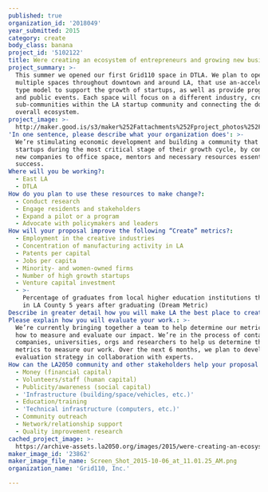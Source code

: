 ```yaml
---
published: true
organization_id: '2018049'
year_submitted: 2015
category: create
body_class: banana
project_id: '5102122'
title: Were creating an ecosystem of entrepreneurs and growing new businesses.
project_summary: >-
  This summer we opened our first Grid110 space in DTLA. We plan to open
  multiple spaces throughout downtown and around LA, that use an-accelerator
  type model to support the growth of startups, as well as provide programming
  and public events. Each space will focus on a different industry, creating
  sub-communities within the LA startup community and connecting the dots on an
  overall ecosystem.
project_image: >-
  http://maker.good.is/s3/maker%252Fattachments%252Fproject_photos%252Fimages%252F23862%252Fdisplay%252FScreen_Shot_2015-10-06_at_11.01.25_AM.png=c570x385
'In one sentence, please describe what your organization does': >-
  We’re stimulating economic development and building a community that supports
  startups during the most critical stage of their growth cycle, by connecting
  new companies to office space, mentors and necessary resources essential for
  success.
Where will you be working?:
  - East LA
  - DTLA
How do you plan to use these resources to make change?:
  - Conduct research
  - Engage residents and stakeholders
  - Expand a pilot or a program
  - Advocate with policymakers and leaders
How will your proposal improve the following “Create” metrics?:
  - Employment in the creative industries
  - Concentration of manufacturing activity in LA
  - Patents per capital
  - Jobs per capita
  - Minority- and women-owned firms
  - Number of high growth startups
  - Venture capital investment
  - >-
    Percentage of graduates from local higher education institutions that remain
    in LA County 5 years after graduating (Dream Metric)
Describe in greater detail how you will make LA the best place to create.: "Grid110 will make LA the best place to CREATE  by growing new companies through community. \r\n\r\nWe’re creating an ecosystem of entrepreneurs, doers, movers shakers, and business makers, and we’re currently stimulating the economy in Downtown LA by supporting the growth of startup companies, and ultimately creating jobs. \r\n\r\nGRID110 supports early stage businesses and innovative new companies by providing a free workspace, mentoring and access to resources. It’s our aim that startups participating in our program will be able to scale with a stable trajectory, thus stimulating economic development in LA. \r\n\r\nWe launched our first community space this summer, with a focus on downtown and fashion tech, and we plan to open spaces in other neighborhoods and industries in the near future. \r\n\r\nCurrently there are 5 startups in our pilot program, and it's our goal that they will be able to afford their own office space, and will expand their team after receiving mentorship, and access to resources. \r\n\r\nHow will the community benefit?\r\n\r\nWe’re providing complementary workspace to viable companies. The 5 startups we selected for our inaugural program are the first of many companies that will participate in our programming. Cutting out the overhead cost of office space allows companies to put their money into other parts of their business. \r\n\r\nWhile our first space is focused on fashion companies, our second space may focus on growing health startups in Boyle Heights, or entertainment in Hollywood, and we plan to have multiple Grid110 spaces focused on various industries over the next few years.\r\n\r\nMentorship is key in building a successful business. Our program connects startups to the experts they need right when they need them, whether it's legal, financial, or HR advice, we give them the people and tools they need to grow.\r\n\r\nAccess to capital is another important piece of growing a business. We will host a Demo day in January and at the end of each program cycle to connect the community to biggest startup investors in LA. \r\n\r\nCreating jobs and keeping talent in LA will be a hugely important byproduct of our programing, and major part of why we’re doing what we’re doing. If the best new companies exist here, and can hire, why wouldn't the talent stay?!\r\n\r\nWe also plan on hosting public events to help build the overall local startup community and to serve as platform to support all business development and growth."
Please explain how you will evaluate your work.: >-
  We’re currently bringing together a team to help determine our metrics, and
  how to measure and evaluate our impact. We’re in the process of contacting
  companies, universities, orgs and researchers to help us determine the best
  metrics to measure our work. Over the next 6 months, we plan to develop an
  evaluation strategy in collaboration with experts.
How can the LA2050 community and other stakeholders help your proposal succeed?:
  - Money (financial capital)
  - Volunteers/staff (human capital)
  - Publicity/awareness (social capital)
  - 'Infrastructure (building/space/vehicles, etc.)'
  - Education/training
  - 'Technical infrastructure (computers, etc.)'
  - Community outreach
  - Network/relationship support
  - Quality improvement research
cached_project_image: >-
  https://archive-assets.la2050.org/images/2015/were-creating-an-ecosystem-of-entrepreneurs-and-growing-new-businesses/maker.good.is/s3/maker%252Fattachments%252Fproject_photos%252Fimages%252F23862%252Fdisplay%252FScreen_Shot_2015-10-06_at_11.01.25_AM.png=c570x385.png
maker_image_id: '23862'
maker_image_file_name: Screen_Shot_2015-10-06_at_11.01.25_AM.png
organization_name: 'Grid110, Inc.'

---
```

